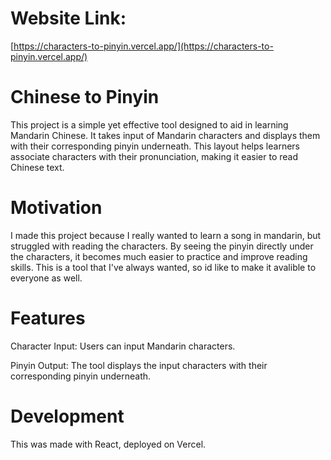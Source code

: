 # Website Link: 
[https://characters-to-pinyin.vercel.app/](https://characters-to-pinyin.vercel.app/)

# Chinese to Pinyin

This project is a simple yet effective tool designed to aid in learning Mandarin Chinese. It takes input of Mandarin characters and displays them with their corresponding pinyin underneath. This layout helps learners associate characters with their pronunciation, making it easier to read Chinese text.

# Motivation

I made this project because I really wanted to learn a song in mandarin, but struggled with reading the characters. By seeing the pinyin directly under the characters, it becomes much easier to practice and improve reading skills. This is a tool that I've always wanted, so id like to make it avalible to everyone as well. 

# Features

Character Input: Users can input Mandarin characters.

Pinyin Output: The tool displays the input characters with their corresponding pinyin underneath.

# Development
This was made with React, deployed on Vercel. 
